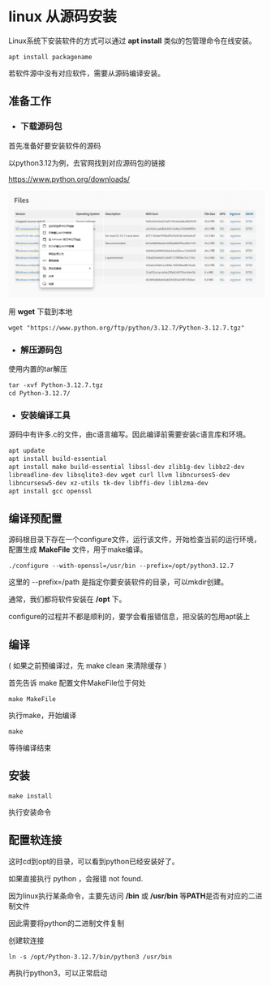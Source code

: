 # **linux** 从源码安装

Linux系统下安装软件的方式可以通过  **apt install**  类似的包管理命令在线安装。

    apt install packagename

若软件源中没有对应软件，需要从源码编译安装。

## 准备工作

- ### 下载源码包

首先准备好要安装软件的源码

以python3.12为例，去官网找到对应源码包的链接

<https://www.python.org/downloads/>

![python官网](Snipaste_2024-10-27_13-39-17.png "下载源码")

用 **wget** 下载到本地

    wget "https://www.python.org/ftp/python/3.12.7/Python-3.12.7.tgz"

- ### 解压源码包

使用内置的tar解压

    tar -xvf Python-3.12.7.tgz
    cd Python-3.12.7/

- ### 安装编译工具

源码中有许多.c的文件，由c语言编写。因此编译前需要安装c语言库和环境。

    apt update
    apt install build-essential
    apt install make build-essential libssl-dev zlib1g-dev libbz2-dev libreadline-dev libsqlite3-dev wget curl llvm libncurses5-dev libncursesw5-dev xz-utils tk-dev libffi-dev liblzma-dev
    apt install gcc openssl

## 编译预配置

源码根目录下存在一个configure文件，运行该文件，开始检查当前的运行环境，配置生成 **MakeFile** 文件，用于make编译。

    ./configure --with-openssl=/usr/bin --prefix=/opt/python3.12.7

这里的 --prefix=/path 是指定你要安装软件的目录，可以mkdir创建。

通常，我们都将软件安装在 **/opt** 下。

configure的过程并不都是顺利的，要学会看报错信息，把没装的包用apt装上

## 编译

(
如果之前预编译过，先
    make clean
来清除缓存
)

首先告诉 make 配置文件MakeFile位于何处

    make MakeFile

执行make，开始编译

    make

等待编译结束

## 安装

    make install

执行安装命令

## 配置软连接

这时cd到opt的目录，可以看到python已经安装好了。

如果直接执行 python ，会报错 not found.

因为linux执行某条命令，主要先访问 **/bin** 或 **/usr/bin** 等**PATH**是否有对应的二进制文件

因此需要将python的二进制文件复制

创建软连接

    ln -s /opt/Python-3.12.7/bin/python3 /usr/bin

再执行python3，可以正常启动
